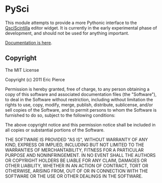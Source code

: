 PySci
=====

This module attempts to provide a more Pythonic interface to the
[QsciScintilla](http://www.riverbankcomputing.co.uk/static/Docs/QScintilla2/classQsciScintilla.html)
editor widget. It is currently in the early experimental phase of development, and should not be used for anything important.

[Documentation is here](http://readthedocs.org/docs/pysci/en/latest/).


Copyright
---------

The MIT License

Copyright (c) 2011 Eric Pierce

Permission is hereby granted, free of charge, to any person obtaining
a copy of this software and associated documentation files (the
"Software"), to deal in the Software without restriction, including
without limitation the rights to use, copy, modify, merge, publish,
distribute, sublicense, and/or sell copies of the Software, and to
permit persons to whom the Software is furnished to do so, subject to
the following conditions:

The above copyright notice and this permission notice shall be
included in all copies or substantial portions of the Software.

THE SOFTWARE IS PROVIDED "AS IS", WITHOUT WARRANTY OF ANY KIND,
EXPRESS OR IMPLIED, INCLUDING BUT NOT LIMITED TO THE WARRANTIES OF
MERCHANTABILITY, FITNESS FOR A PARTICULAR PURPOSE AND
NONINFRINGEMENT. IN NO EVENT SHALL THE AUTHORS OR COPYRIGHT HOLDERS BE
LIABLE FOR ANY CLAIM, DAMAGES OR OTHER LIABILITY, WHETHER IN AN ACTION
OF CONTRACT, TORT OR OTHERWISE, ARISING FROM, OUT OF OR IN CONNECTION
WITH THE SOFTWARE OR THE USE OR OTHER DEALINGS IN THE SOFTWARE.

